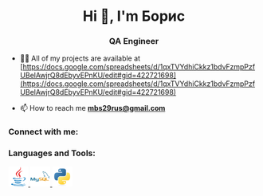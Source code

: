 <h1 align="center">Hi 👋, I'm Борис</h1>
<h3 align="center">QA Engineer</h3>

- 👨‍💻 All of my projects are available at [https://docs.google.com/spreadsheets/d/1qxTVYdhiCkkz1bdvFzmpPzfUBelAwjrQ8dEbyvEPnKU/edit#gid=422721698](https://docs.google.com/spreadsheets/d/1qxTVYdhiCkkz1bdvFzmpPzfUBelAwjrQ8dEbyvEPnKU/edit#gid=422721698)

- 📫 How to reach me **mbs29rus@gmail.com**

<h3 align="left">Connect with me:</h3>
<p align="left">
</p>

<h3 align="left">Languages and Tools:</h3>
<p align="left"> <a href="https://www.java.com" target="_blank" rel="noreferrer"> <img src="https://raw.githubusercontent.com/devicons/devicon/master/icons/java/java-original.svg" alt="java" width="40" height="40"/> </a> <a href="https://www.mysql.com/" target="_blank" rel="noreferrer"> <img src="https://raw.githubusercontent.com/devicons/devicon/master/icons/mysql/mysql-original-wordmark.svg" alt="mysql" width="40" height="40"/> </a> <a href="https://www.python.org" target="_blank" rel="noreferrer"> <img src="https://raw.githubusercontent.com/devicons/devicon/master/icons/python/python-original.svg" alt="python" width="40" height="40"/> </a> </p>
